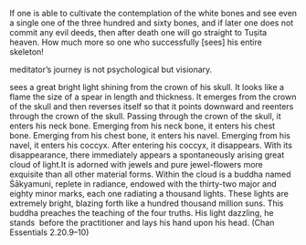 If one is able to cultivate the contemplation of the white bones and see even a single one of the three hundred and sixty bones, and if later one does not commit any evil deeds, then after death one will go straight to Tuṣita heaven. How much more so one who successfully [sees] his entire skeleton!

meditator’s journey is not psychological but visionary.

sees a great bright light shining from the crown of his skull. It looks like a 
flame the size of a spear in length and thickness. It emerges from the crown 
of the skull and then reverses itself so that it points downward and reenters 
through the crown of the skull. Passing through the crown of the skull, it 
enters his neck bone. Emerging from his neck bone, it enters his chest 
bone. Emerging from his chest bone, it enters his navel. Emerging from 
his navel, it enters his coccyx. After entering his coccyx, it disappears. With 
its disappearance, there immediately appears a spontaneously arising great 
cloud of light.It is adorned with jewels and pure jewel-flowers more exquisite than all other material forms. Within the cloud is a buddha named Śākyamuni, replete in radiance, endowed with the thirty-two major and 
eighty minor marks, each one radiating a thousand lights. These lights are 
extremely bright, blazing forth like a hundred thousand million suns. This 
buddha preaches the teaching of the four truths. His light dazzling, he stands  
before the practitioner and lays his hand upon his head. (Chan Essentials 2.20.9–10) 

